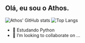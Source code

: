   ## Olá, eu sou o Athos.
![Athos' GitHub stats](https://github-readme-stats.vercel.app/api?username=athosbds&show_icons=true&theme=dark) 
![Top Langs](https://github-readme-stats.vercel.app/api/top-langs/?username=athosbds&layout=compact&theme=dark)




- 🌱 Estudando Python
- 👯 I’m looking to collaborate on ...

